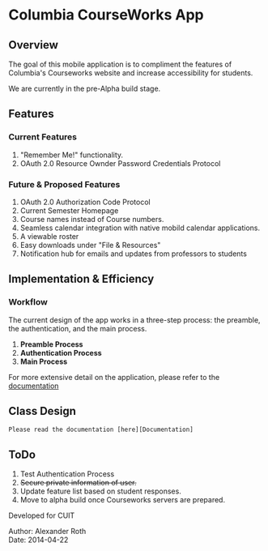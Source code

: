# Columbia CourseWorks App

## Overview


The goal of this mobile application is to compliment the features of Columbia's Courseworks website and increase accessibility for students.

We are currently in the pre-Alpha build stage.

## Features

### Current Features
1. "Remember Me!" functionality.
2. OAuth 2.0 Resource Ownder Password Credentials Protocol

### Future & Proposed Features
1. OAuth 2.0 Authorization Code Protocol
2. Current Semester Homepage
3. Course names instead of Course numbers.
4. Seamless calendar integration with native mobild calendar applications.
5. A viewable roster
6. Easy downloads under "File & Resources"
7. Notification hub for emails and updates from professors to students

## Implementation & Efficiency
### Workflow
The current design of the app works in a three-step process: the preamble, the authentication, and the main process.

1. **Preamble Process**
2. **Authentication Process**
3. **Main Process**

For more extensive detail on the application, please refer to the [documentation][Documentation]

## Class Design
    Please read the documentation [here][Documentation]
## ToDo

1. Test Authentication Process
2. ~~Secure private information of user.~~
3. Update feature list based on student responses.
4. Move to alpha build once Courseworks servers are prepared.

Developed for CUIT

Author: Alexander Roth  
Date:   2014-04-22

[Documentation]: https://github.com/aisaacroth/CourseWorks/blob/master/Documentation/Desig%20Documentation%2C%20Courseworks%20App.pdf

